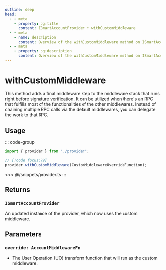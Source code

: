 ```yaml
---
outline: deep
head:
  - - meta
    - property: og:title
      content: ISmartAccountProvider • withCustomMiddleware
  - - meta
    - name: description
      content: Overview of the withCustomMiddleware method on ISmartAccountProvider
  - - meta
    - property: og:description
      content: Overview of the withCustomMiddleware method on ISmartAccountProvider
---
```


# withCustomMiddleware

This method adds a final middleware step to the middleware stack that runs right before signature verification. It can be utilized when there's an RPC that fulfills most of the functionalities of the other middlewares. Instead of chaining multiple RPC calls via the default middlewares, you can delegate the work to that RPC.

## Usage

::: code-group

```ts [example.ts]
import { provider } from "./provider";

// [!code focus:99]
provider.withCustomMiddleware(CustomMiddlewareOverrideFunction);
```

<<< @/snippets/provider.ts
:::

## Returns

### `ISmartAccountProvider`

An updated instance of the provider, which now uses the custom middleware.

## Parameters

### `override: AccountMiddlewareFn`

- The User Operation (UO) transform function that will run as the custom middleware.
